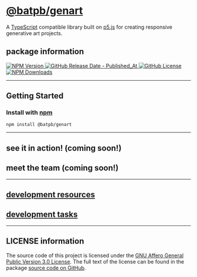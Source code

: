 # <a href="https://www.npmjs.com/package/@batpb/genart" target="_blank" rel="noopener noreferrer">@batpb/genart</a>

A <a href="https://www.typescriptlang.org/" target="_blank" rel="noopener noreferrer">TypeScript</a> compatible library
built on <a href="https://p5js.org/" target="_blank" rel="noopener noreferrer">p5.js</a> for creating responsive
generative art projects.

## package information

<a href="https://www.npmjs.com/package/@batpb/genart" target="_blank" rel="noopener noreferrer">![NPM Version](https://img.shields.io/npm/v/%40batpb%2Fgenart)
![GitHub Release Date - Published_At](https://img.shields.io/github/release-date/brittni-and-the-polar-bear/generative-art-library)
![GitHub License](https://img.shields.io/github/license/brittni-and-the-polar-bear/generative-art-library)
![NPM Downloads](https://img.shields.io/npm/dw/%40batpb%2Fgenart)</a>

----

## Getting Started

### Install with <a href="https://www.npmjs.com/" target="_blank" rel="noopener noreferrer">npm</a>

```
npm install @batpb/genart
```

----

## see it in action! (coming soon!)

## meet the team (coming soon!)

----

## [development resources](./resources.md)

## [development tasks](./progress-tracking/progress.md)

----

## LICENSE information

The source code of this project is licensed under the 
<a href="https://www.gnu.org/licenses/agpl-3.0.en.html" target="_blank" rel="noopener noreferrer">GNU Affero General Public Version 3.0 License</a>.
The full text of the license can be found in the package 
<a href="https://github.com/brittni-and-the-polar-bear/generative-art-library/blob/main/LICENSE" target="_blank" rel="noopener noreferrer">source code on GitHub</a>.
